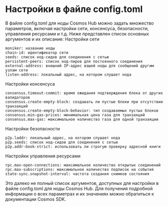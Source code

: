 # Настройки в файле config.toml

В файле config.toml для ноды Cosmos Hub можно задать множество параметров, включая настройки сети, консенсуса, безопасности, управления ресурсами и т.д. Ниже представлен список основных аргументов и их описание:
Настройки сети

    moniker: название ноды
    chain-id: идентификатор сети
    seeds: список нод-сидов для соединения с сетью
    persistent-peers: список нод-пиров для постоянного соединения
    external-address: внешний IP-адрес вашей ноды для сообщений другим узлам сети
    listen-address: локальный адрес, на котором слушает нода

Настройки консенсуса

    consensus.timeout-commit: время ожидания подтверждения блока от других валидаторов
    consensus.create-empty-block: создавать ли пустые блоки при отсутствии транзакций
    consensus.create-empty-block-behavior: тип создаваемых пустых блоков
    consensus.min-gas-prices: минимальная цена газа для транзакций
    consensus.max-gas: максимальное количество газа для одной транзакции

Настройки безопасности

    p2p.laddr: локальный адрес, на котором слушает нода
    p2p.seeds: список нод-сидов для соединения с сетью
    p2p.addr-book-strict: использовать ли строгую проверку адресной книги

Настройки управления ресурсами

    rpc.max-open-connections: максимальное количество открытых соединений
    rpc.max-subscriptions: максимальное количество подписок на события
    state-sync.snapshot-interval: частота создания снимков состояния

Это далеко не полный список аргументов, доступных для настройки в файле config.toml для ноды Cosmos Hub. Для получения подробной информации о всех параметрах и их значениях можно обратиться к документации Cosmos SDK.
